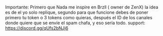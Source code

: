  Importante:  Primero que Nada me inspire en Brzll ( owner de ZenX) la idea es de el yo solo replique, segundo para que funcione debes de poner primero tu token o 3 tokens como quieras, después el ID de los canales donde quiere que se envíe el spam chafa, y eso sería todo.
 support:     https://discord.gg/qUfs2bNJj6
